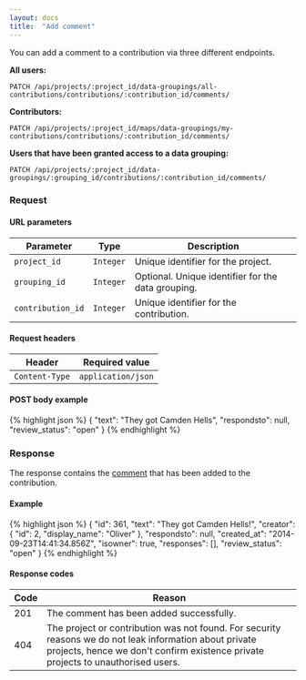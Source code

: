 ```yaml
---
layout: docs
title:  "Add comment"
---
```


You can add a comment to a contribution via three different endpoints.

**All users:**

``````
PATCH /api/projects/:project_id/data-groupings/all-contributions/contributions/:contribution_id/comments/
``````

**Contributors:**

``````
PATCH /api/projects/:project_id/maps/data-groupings/my-contributions/contributions/:contribution_id/comments/
``````

**Users that have been granted access to a data grouping:**

``````
PATCH /api/projects/:project_id/data-groupings/:grouping_id/contributions/:contribution_id/comments/
``````

### Request

#### URL parameters

Parameter         | Type        | Description
------------------|-------------|--------------------------------------
`project_id`      | `Integer`   | Unique identifier for the project.
`grouping_id`     | `Integer`   | Optional. Unique identifier for the data grouping.
`contribution_id` | `Integer`   | Unique identifier for the contribution.

#### Request headers

Header            | Required value
------------------|-------------
`Content-Type`    | `application/json`

#### POST body example

{% highlight json %}
{
  "text": "They got Camden Hells",
  "respondsto": null,
  "review_status": "open"
}
{% endhighlight %}

### Response

The response contains the [comment](comment-response.html) that has been added to the contribution.

#### Example

{% highlight json %}
{
    "id": 361,
    "text": "They got Camden Hells!",
    "creator": {
        "id": 2,
        "display_name": "Oliver"
    },
    "respondsto": null,
    "created_at": "2014-09-23T14:41:34.856Z",
    "isowner": true,
    "responses": [],
    "review_status": "open"
}
{% endhighlight %}

#### Response codes

Code  |  Reason
------|-----------------------------------------
 201  | The comment has been added successfully.
 404  | The project or contribution was not found. For security reasons we do not leak information about private projects, hence we don't confirm existence private projects to unauthorised users.
